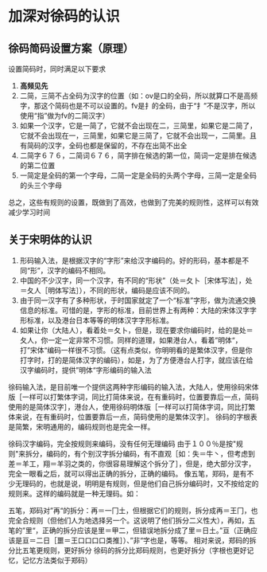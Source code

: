 # 加深对徐码的认识
## 徐码简码设置方案（原理）

设置简码时，同时满足以下要求

1. **高频见先**
1. 二简，三简不占全码为汉字的位置（如：ov是口的全码，所以就算口不是高频字，那这个简码也是不可以设置的。fv是扌的全码，由于“扌”不是汉字，所以使用“指”做为fv的二简汉字）
1. 如果一个汉字，它是一简了，它就不会出现在二，三简里，如果它是二简了，它就不会出现在一，三简里，如果它是三简了，它就不会出现一，二简里。且有简码的汉字，全码也都是保留的，不存在出简不出全
1. 二简字６７６，二简词６７６，简字排在候选的第一位，简词一定是排在候选的第二位置
1. 一简定是全码的第一个字母，二简一定是全码的头两个字母，三简一定是全码的头三个字母

总之，这些有规则的设置，既做到了高效，也做到了完美的规则性，这样可以有效减少学习时间
## 关于宋明体的认识 
1. 形码输入法，是根据汉字的“字形”来给汉字编码的。好的形码，基本都是不同“形”，汉字的编码不相同。
1. 中国的不少汉字，同一个汉字，有不同的“形状”（处＝夂卜［宋体写法］，处＝夂人［明体写法］），不同的形状，编码是应该不同的。
1. 由于同一汉字有了多种形状，于时国家就定了一个“标准”字形，做为流通交换信息的标准。可惜的是，字形的标准，目前世界上有两种：大陆的宋体汉字字形标准，以及港台日本等等的明体汉字字形标准。
1. 如果让你（大陆人），看着处＝夂卜，但是，现在要求你编码时，给的是处＝夂人，你一定一定非常不习惯。同样的道理，如果港台人，看着”明体“，打”宋体“编码一样很不习惯。（这有点类似，你明明看的是繁体汉字，但是你打字时，打的是简体汉字的编码），如是，为了方便港台人打字，就应该在给汉字编码时，提供”明体“字形编码的输入法

徐码输入法，是目前唯一个提供这两种字形编码的输入法，大陆人，使用徐码宋体版［一样可以打繁体字词，同比打简体来说，在有重码时，位置要靠后一点，简码使用的是简体汉字］，港台人，使用徐码明体版［一样可以打简体字词，同比打繁体来说，在有重码时，位置要靠后一点，简码使用的是繁体汉字］。 
徐码的字根表是简繁，宋明通用的，编码规则也是完全一样。 

徐码汉字编码，完全按规则来编码，没有任何无理编码 
由于１００％是按"规则"来拆分，编码的，有个别汉字拆分编码，有不直观［如：失＝牛丶，但考虑到差＝羊工，翔＝羊羽之类的，你很容易理解这个拆分了］，但是，绝大部分汉字，完全一眼看之后，就可以得出正确的拆分，正确的编码。
像五笔，郑码，是有不少无理码的，也就是说，明明是有规则，但是他们自己拆分编码时，又不按给定的规则来。这样的编码就是一种无理码。如：

五笔，郑码对”再“的拆分：再＝一冂土，但根据它们的规则，拆分成再＝王冂，也完全合规则（但他们人为地选择另一个。这说明了他们拆分二义性大），再如，五笔的”里“，正确的拆分应该是里＝甲二，但错误地拆分成了里＝日土。”亘（正确应该是亘＝二日［噩＝王口口口口类推］）、”非“字也是，等等。
相对来说，郑码的拆分比五笔更规则，更好拆分
徐码的拆分比郑码规则，也更好拆分（字根也更好记忆，记忆方法类似于郑码）
